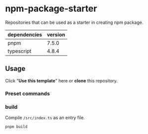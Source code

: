 # npm-package-starter

Repositories that can be used as a starter in creating npm package.

| dependencies | version |
| ------------ | ------- |
| pnpm         |  7.5.0  |
| typescript   |  4.8.4  |

## Usage

Click "**Use this template**" here or **clone** this repository.

###  Preset commands

### build

Compile `/src/index.ts` as an entry file.

```shell
pnpm build
```